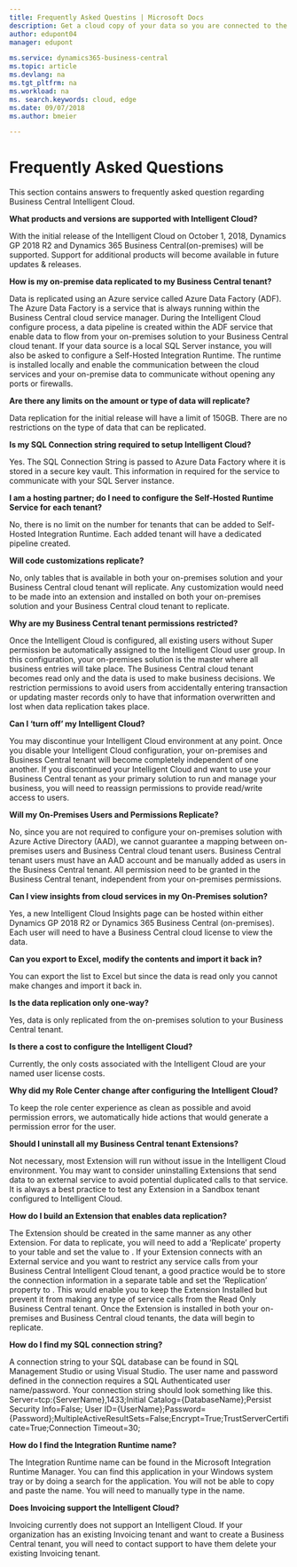 ```yaml
---
title: Frequently Asked Questins | Microsoft Docs
description: Get a cloud copy of your data so you are connected to the intelligent cloud also when you have an on-premises solution based on Business Central or Dynamics GP.
author: edupont04
manager: edupont

ms.service: dynamics365-business-central
ms.topic: article
ms.devlang: na
ms.tgt_pltfrm: na
ms.workload: na
ms. search.keywords: cloud, edge
ms.date: 09/07/2018
ms.author: bmeier

---
```

# Frequently Asked Questions 

This section contains answers to frequently asked question regarding Business Central Intelligent Cloud.

**What products and versions are supported with Intelligent Cloud?**

With the initial release of the Intelligent Cloud on October 1, 2018, Dynamics GP 2018 R2 and Dynamics 365 Business Central(on-premises)
will be supported.  Support for additional products will become available in future updates & releases.


**How is my on-premise data replicated to my Business Central tenant?**

Data is replicated using an Azure service called Azure Data Factory (ADF).  The Azure Data Factory is a service that is always running 
within the Business Central cloud service manager.  During the Intelligent Cloud configure process, a data pipeline is created within 
the ADF service that enable data to flow from your on-premises solution to your Business Central cloud tenant. If your data source is a 
local SQL Server instance, you will also be asked to configure a Self-Hosted Integration Runtime.  The runtime is installed locally and 
enable the communication between the cloud services and your on-premise data to communicate without opening any ports or firewalls.

**Are there any limits on the amount or type of data will replicate?**

Data replication for the initial release will have a limit of 150GB.  There are no restrictions on the type of data that can be 
replicated.  


**Is my SQL Connection string required to setup Intelligent Cloud?**

Yes.  The SQL Connection String is passed to Azure Data Factory where it is stored in a secure key vault.  This information in required 
for the service to communicate with your SQL Server instance.


**I am a hosting partner; do I need to configure the Self-Hosted Runtime Service for each tenant?**

No, there is no limit on the number for tenants that can be added to Self-Hosted Integration Runtime.  Each added tenant will have a 
dedicated pipeline created.


**Will code customizations replicate?**

No, only tables that is available in both your on-premises solution and your Business Central cloud tenant will replicate.  Any 
customization would need to be made into an extension and installed on both your on-premises solution and your Business Central cloud 
tenant to replicate. 


**Why are my Business Central tenant permissions restricted?**

Once the Intelligent Cloud is configured, all existing users without Super permission be automatically assigned to the Intelligent Cloud
user group.  In this configuration, your on-premises solution is the master where all business entries will take place.  The Business 
Central cloud tenant becomes read only and the data is used to make business decisions.  We restriction permissions to avoid users from 
accidentally entering transaction or updating master records only to have that information overwritten and lost when data replication 
takes place.


**Can I ‘turn off’ my Intelligent Cloud?**

You may discontinue your Intelligent Cloud environment at any point.  Once you disable your Intelligent Cloud configuration, your 
on-premises and Business Central tenant will become completely independent of one another.  If you discontinued your Intelligent Cloud 
and want to use your Business Central tenant as your primary solution to run and manage your business, you will need to reassign 
permissions to provide read/write access to users.


**Will my On-Premises Users and Permissions Replicate?**

No, since you are not required to configure your on-premises solution with Azure Active Directory (AAD), we cannot guarantee a mapping 
between on-premises users and Business Central cloud tenant users.  Business Central tenant users must have an AAD account and be 
manually added as users in the Business Central tenant.  All permission need to be granted in the Business Central tenant, independent 
from your on-premises permissions.


**Can I view insights from cloud services in my On-Premises solution?**

Yes, a new Intelligent Cloud Insights page can be hosted within either Dynamics GP 2018 R2 or Dynamics 365 Business Central 
(on-premises). Each user will need to have a Business Central cloud license to view the data.


**Can you export to Excel, modify the contents and import it back in?**

You can export the list to Excel but since the data is read only you cannot make changes and import it back in.


**Is the data replication only one-way?**

Yes, data is only replicated from the on-premises solution to your Business Central tenant.


**Is there a cost to configure the Intelligent Cloud?**

Currently, the only costs associated with the Intelligent Cloud are your named user license costs.  


**Why did my Role Center change after configuring the Intelligent Cloud?**

To keep the role center experience as clean as possible and avoid permission errors, we automatically hide actions that would generate a
permission error for the user.  


**Should I uninstall all my Business Central tenant Extensions?**

Not necessary, most Extension will run without issue in the Intelligent Cloud environment.  You may want to consider uninstalling 
Extensions that send data to an external service to avoid potential duplicated calls to that service.  It is always a best practice to 
test any Extension in a Sandbox tenant configured to Intelligent Cloud.


**How do I build an Extension that enables data replication?** 

The Extension should be created in the same manner as any other Extension.  For data to replicate, you will need to add a ‘Replicate’ 
property to your table and set the value to <Yes>.  If your Extension connects with an External service and you want to restrict any 
service calls from your Business Central Intelligent Cloud tenant, a good practice would be to store the connection information in a 
separate table and set the ‘Replication’ property to <No>.  This would enable you to keep the Extension Installed but prevent it from 
making any type of service calls from the Read Only Business Central tenant. Once the Extension is installed in both your on-premises 
and Business Central cloud tenants, the data will begin to replicate.


**How do I find my SQL connection string?**

A connection string to your SQL database can be found in SQL Management Studio or using Visual Studio.  The user name and password 
defined in the connection requires a SQL Authenticated user name/password.  Your connection string should look something like this. 
Server=tcp:{ServerName},1433;Initial Catalog={DatabaseName};Persist Security Info=False;
User ID={UserName};Password={Password};MultipleActiveResultSets=False;Encrypt=True;TrustServerCertificate=True;Connection Timeout=30;


**How do I find the Integration Runtime name?**

The Integration Runtime name can be found in the Microsoft Integration Runtime Manager.  You can find this application in your Windows 
system tray or by doing a search for the application.  You will not be able to copy and paste the name.  You will need to manually type 
in the name.


**Does Invoicing support the Intelligent Cloud?**  

Invoicing currently does not support an Intelligent Cloud.  If your organization has an existing Invoicing tenant and want to create a 
Business Central tenant, you will need to contact support to have them delete your existing Invoicing tenant.
